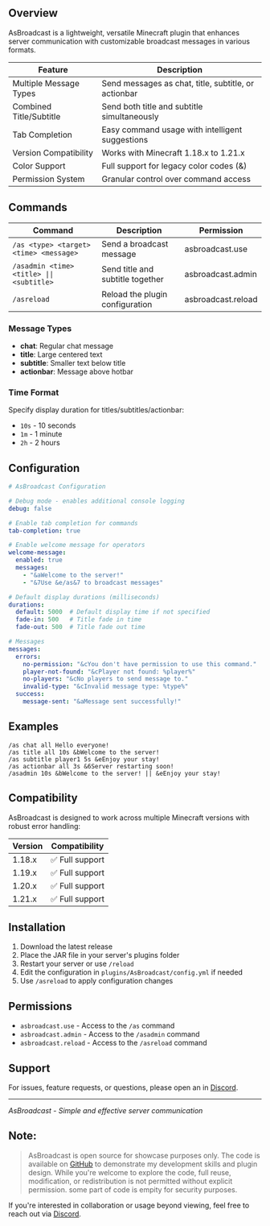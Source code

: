 
## Overview

AsBroadcast is a lightweight, versatile Minecraft plugin that enhances server communication with customizable broadcast messages in various formats.

| Feature | Description |
|---------|-------------|
| Multiple Message Types | Send messages as chat, title, subtitle, or actionbar |
| Combined Title/Subtitle | Send both title and subtitle simultaneously |
| Tab Completion | Easy command usage with intelligent suggestions |
| Version Compatibility | Works with Minecraft 1.18.x to 1.21.x |
| Color Support | Full support for legacy color codes (&) |
| Permission System | Granular control over command access |

## Commands

| Command | Description | Permission |
|---------|-------------|------------|
| `/as <type> <target> <time> <message>` | Send a broadcast message | asbroadcast.use |
| `/asadmin <time> <title> \|\| <subtitle>` | Send title and subtitle together | asbroadcast.admin |
| `/asreload` | Reload the plugin configuration | asbroadcast.reload |

### Message Types
- **chat**: Regular chat message
- **title**: Large centered text
- **subtitle**: Smaller text below title
- **actionbar**: Message above hotbar

### Time Format
Specify display duration for titles/subtitles/actionbar:
- `10s` - 10 seconds
- `1m` - 1 minute
- `2h` - 2 hours

## Configuration

```yaml
# AsBroadcast Configuration

# Debug mode - enables additional console logging
debug: false

# Enable tab completion for commands
tab-completion: true

# Enable welcome message for operators
welcome-message:
  enabled: true
  messages:
    - "&aWelcome to the server!"
    - "&7Use &e/as&7 to broadcast messages"

# Default display durations (milliseconds)
durations:
  default: 5000  # Default display time if not specified
  fade-in: 500   # Title fade in time
  fade-out: 500  # Title fade out time

# Messages
messages:
  errors:
    no-permission: "&cYou don't have permission to use this command."
    player-not-found: "&cPlayer not found: %player%"
    no-players: "&cNo players to send message to."
    invalid-type: "&cInvalid message type: %type%"
  success:
    message-sent: "&aMessage sent successfully!"
```

## Examples

```
/as chat all Hello everyone!
/as title all 10s &bWelcome to the server!
/as subtitle player1 5s &eEnjoy your stay!
/as actionbar all 3s &6Server restarting soon!
/asadmin 10s &bWelcome to the server! || &eEnjoy your stay!
```

## Compatibility

AsBroadcast is designed to work across multiple Minecraft versions with robust error handling:

| Version | Compatibility |
|---------|--------------|
| 1.18.x | ✅ Full support |
| 1.19.x | ✅ Full support |
| 1.20.x | ✅ Full support |
| 1.21.x | ✅ Full support |

## Installation

1. Download the latest release
2. Place the JAR file in your server's plugins folder
3. Restart your server or use `/reload`
4. Edit the configuration in `plugins/AsBroadcast/config.yml` if needed
5. Use `/asreload` to apply configuration changes

## Permissions

- `asbroadcast.use` - Access to the `/as` command
- `asbroadcast.admin` - Access to the `/asadmin` command
- `asbroadcast.reload` - Access to the `/asreload` command

## Support

For issues, feature requests, or questions, please open an in [Discord](https://discord.gg/6NXA8BWGbh).

---

*AsBroadcast - Simple and effective server communication*

## Note:
> AsBroadcast is open source for showcase purposes only. The code is available on [GitHub](https://github.com/infie03/AsBroadcast) to demonstrate my development skills and plugin design. While you're welcome to explore the code, full reuse, modification, or redistribution is not permitted without explicit permission. some part of code is empity for security purposes.

If you're interested in collaboration or usage beyond viewing, feel free to reach out via [Discord](https://discord.gg/6NXA8BWGbh).
